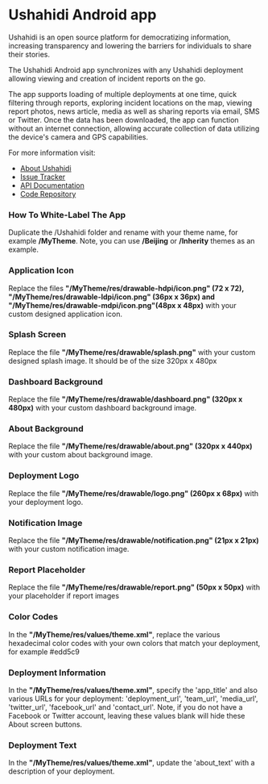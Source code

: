 # Ushahidi Android app #

Ushahidi is an open source platform for democratizing information, increasing transparency and lowering the barriers for individuals to share their stories. 

The Ushahidi Android app synchronizes with any Ushahidi deployment allowing viewing and creation of incident reports on the go. 

The app supports loading of multiple deployments at one time, quick filtering through reports, exploring incident locations on the map, viewing report photos, news article, media as well as sharing reports via email, SMS or Twitter. Once the data has been downloaded, the app can function without an internet connection, allowing accurate collection of data utilizing the device's camera and GPS capabilities.

For more information visit:

* [About Ushahidi](http://www.ushahidi.com)
* [Issue Tracker](http://dev.ushahidi.com/projects/roadmap/Ushahidi_Android)
* [API Documentation](http://wiki.ushahidi.com/doku.php?id=ushahidi_api)
* [Code Repository](http://github.com/ushahidi/Ushahidi_Android)

### How To White-Label The App ###

Duplicate the /Ushahidi folder and rename with your theme name, for example **/MyTheme**. Note, you can use **/Beijing** or **/Inherity** themes as an example.
  
### Application Icon ###

Replace the files **"/MyTheme/res/drawable-hdpi/icon.png" (72 x 72), "/MyTheme/res/drawable-ldpi/icon.png" (36px x 36px) and "/MyTheme/res/drawable-mdpi/icon.png"(48px x 48px)** with your custom designed application icon. 

### Splash Screen ###

Replace the file **"/MyTheme/res/drawable/splash.png"** with your custom designed splash image. It should be of the size 320px x 480px

### Dashboard Background ###

Replace the file **"/MyTheme/res/drawable/dashboard.png" (320px x 480px)** with your custom dashboard background image. 

### About Background ###

Replace the file **"/MyTheme/res/drawable/about.png" (320px x 440px)** with your custom about background image.

### Deployment Logo ###

Replace the file **"/MyTheme/res/drawable/logo.png" (260px x 68px)** with your deployment logo.

### Notification Image ###

Replace the file **"/MyTheme/res/drawable/notification.png" (21px x 21px)** with your custom notification image.

### Report Placeholder ###

Replace the file **"/MyTheme/res/drawable/report.png" (50px x 50px)** with your placeholder if report images

### Color Codes ###

In the **"/MyTheme/res/values/theme.xml"**, replace the various hexadecimal color codes with your own colors that match your deployment, for example <color name="table_odd_row_color">#edd5c9</color> 

### Deployment Information ###

In the **"/MyTheme/res/values/theme.xml"**, specify the 'app_title' and also various URLs for your deployment: 'deployment_url', 'team_url', 'media_url', 'twitter_url', 'facebook_url' and 'contact_url'. Note, if you do not have a Facebook or Twitter account, leaving these values blank will hide these About screen buttons.

### Deployment Text ###
 
In the **"/MyTheme/res/values/theme.xml"**, update the 'about_text' with a description of your deployment.
